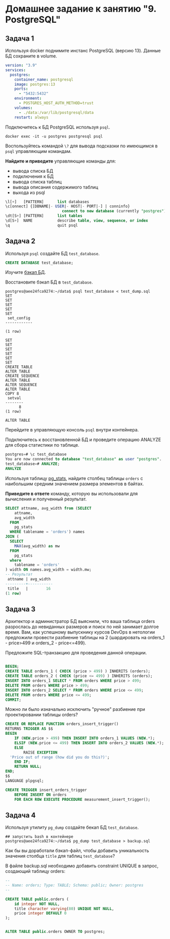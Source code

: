 # Домашнее задание к занятию "9. PostgreSQL"

## Задача 1

Используя docker поднимите инстанс PostgreSQL (версию 13). Данные БД сохраните в volume.
```yaml
version: "3.9"
services:
  postgres:
    container_name: postgresql
    image: postgres:13
    ports:
      - "5432:5432"
    environment:
      - POSTGRES_HOST_AUTH_METHOD=trust
    volumes:
      - ./data:/var/lib/postgresql/data
    restart: always
```

Подключитесь к БД PostgreSQL используя `psql`.

```shell
docker exec -it -u postgres postgresql psql
```

Воспользуйтесь командой `\?` для вывода подсказки по имеющимся в `psql` управляющим командам.

**Найдите и приведите** управляющие команды для:
- вывода списка БД
- подключения к БД
- вывода списка таблиц
- вывода описания содержимого таблиц
- выхода из psql

```sql
\l[+]   [PATTERN]      list databases
\c[onnect] {[DBNAME|- USER|- HOST|- PORT|-] | conninfo}
                         connect to new database (currently "postgres")
\dt[S+] [PATTERN]      list tables
\d[S+]  NAME           describe table, view, sequence, or index
\q                     quit psql
```

## Задача 2

Используя `psql` создайте БД `test_database`.

```sql
CREATE DATABASE test_database;
```

Изучите [бэкап БД](https://github.com/netology-code/virt-homeworks/tree/virt-11/06-db-04-postgresql/test_data).

Восстановите бэкап БД в `test_database`.

```shell
postgres@aee24fca9274:~/data$ psql test_database < test_dump.sql
SET
SET
SET
SET
SET
 set_config 
------------
 
(1 row)

SET
SET
SET
SET
SET
SET
CREATE TABLE
ALTER TABLE
CREATE SEQUENCE
ALTER TABLE
ALTER SEQUENCE
ALTER TABLE
COPY 8
 setval 
--------
      8
(1 row)

ALTER TABLE
```

Перейдите в управляющую консоль `psql` внутри контейнера.

Подключитесь к восстановленной БД и проведите операцию ANALYZE для сбора статистики по таблице.

```sql
postgres=# \c test_database 
You are now connected to database "test_database" as user "postgres".
test_database=# ANALYZE;
ANALYZE
```

Используя таблицу [pg_stats](https://postgrespro.ru/docs/postgresql/12/view-pg-stats), найдите столбец таблицы `orders` 
с наибольшим средним значением размера элементов в байтах.

**Приведите в ответе** команду, которую вы использовали для вычисления и полученный результат.

```sql
SELECT attname, avg_width from (SELECT
    attname,
    avg_width
  FROM
    pg_stats
  WHERE tablename = 'orders') names
JOIN (
  SELECT
    MAX(avg_width) as mw
  FROM
    pg_stats
  where
    tablename = 'orders'
) width ON names.avg_width = width.mw;
-- Результат
 attname | avg_width 
---------+-----------
 title   |        16
(1 row)
```

## Задача 3

Архитектор и администратор БД выяснили, что ваша таблица orders разрослась до невиданных размеров и
поиск по ней занимает долгое время. Вам, как успешному выпускнику курсов DevOps в нетологии предложили провести разбиение таблицы на 2 (шардировать на orders_1 - price>499 и orders_2 - price<=499).

Предложите SQL-транзакцию для проведения данной операции.
```sql

BEGIN;
CREATE TABLE orders_1 ( CHECK (price > 499) ) INHERITS (orders);
CREATE TABLE orders_2 ( CHECK (price <= 499) ) INHERITS (orders);
INSERT INTO orders_1 SELECT * FROM orders WHERE price > 499;
DELETE FROM orders WHERE price > 499;
INSERT INTO orders_2 SELECT * FROM orders WHERE price <= 499;
DELETE FROM orders WHERE price <= 499;
COMMIT;
```

Можно ли было изначально исключить "ручное" разбиение при проектировании таблицы orders?

```sql
CREATE OR REPLACE FUNCTION orders_insert_trigger()
RETURNS TRIGGER AS $$
BEGIN
    IF (NEW.price > 499) THEN INSERT INTO orders_1 VALUES (NEW.*);
    ELSIF (NEW.price <= 499) THEN INSERT INTO orders_2 VALUES (NEW.*);
    ELSE 
        RAISE EXCEPTION
  'Price out of range (how did you do this?)';
    END IF;
    RETURN NULL;
END;
$$
LANGUAGE plpgsql;

CREATE TRIGGER insert_orders_trigger
    BEFORE INSERT ON orders
    FOR EACH ROW EXECUTE PROCEDURE measurement_insert_trigger();
```

## Задача 4

Используя утилиту `pg_dump` создайте бекап БД `test_database`.

```shell
## запустить bash в контейнере
postgres@aee24fca9274:~/data$ pg_dump test_database > backup.sql
```

Как бы вы доработали бэкап-файл, чтобы добавить уникальность значения столбца `title` для таблиц `test_database`?

В файле backup.sql необходимо добавить constraint UNIQUE в запрос, создающий таблицу orders:

```sql
--
-- Name: orders; Type: TABLE; Schema: public; Owner: postgres
--

CREATE TABLE public.orders (
    id integer NOT NULL,
    title character varying(80) UNIQUE NOT NULL,
    price integer DEFAULT 0
);


ALTER TABLE public.orders OWNER TO postgres;
```